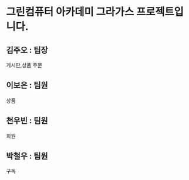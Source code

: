 <h1>그린컴퓨터 아카데미 그라가스 프로젝트입니다.</h1>
<h2>김주오 : 팀장</h2>
  게시판,상품 주문
<h2>이보은 : 팀원</h2>
 상품
<h2>천우빈 : 팀원</h2>
 회원
<h2>박철우 : 팀원</h2>
 구독
